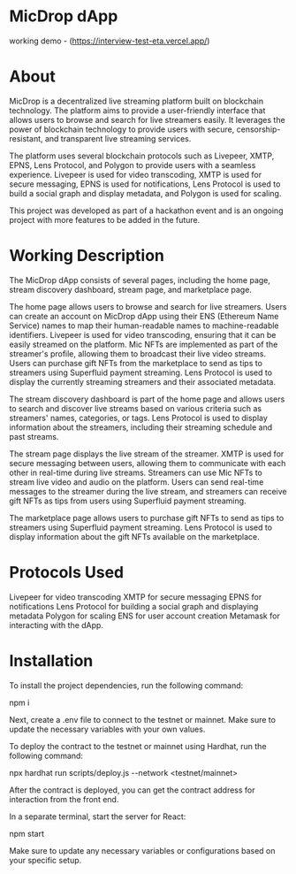 


# MicDrop dApp

working demo - (https://interview-test-eta.vercel.app/)

# About
MicDrop is a decentralized live streaming platform built on blockchain technology. The platform aims to provide a user-friendly interface that allows users to browse and search for live streamers easily. It leverages the power of blockchain technology to provide users with secure, censorship-resistant, and transparent live streaming services.

The platform uses several blockchain protocols such as Livepeer, XMTP, EPNS, Lens Protocol, and Polygon to provide users with a seamless experience. Livepeer is used for video transcoding, XMTP is used for secure messaging, EPNS is used for notifications, Lens Protocol is used to build a social graph and display metadata, and Polygon is used for scaling.

This project was developed as part of a hackathon event and is an ongoing project with more features to be added in the future.

# Working Description
The MicDrop dApp consists of several pages, including the home page, stream discovery dashboard, stream page, and marketplace page.

The home page allows users to browse and search for live streamers. Users can create an account on MicDrop dApp using their ENS (Ethereum Name Service) names to map their human-readable names to machine-readable identifiers. Livepeer is used for video transcoding, ensuring that it can be easily streamed on the platform. Mic NFTs are implemented as part of the streamer's profile, allowing them to broadcast their live video streams. Users can purchase gift NFTs from the marketplace to send as tips to streamers using Superfluid payment streaming. Lens Protocol is used to display the currently streaming streamers and their associated metadata.

The stream discovery dashboard is part of the home page and allows users to search and discover live streams based on various criteria such as streamers' names, categories, or tags. Lens Protocol is used to display information about the streamers, including their streaming schedule and past streams.

The stream page displays the live stream of the streamer. XMTP is used for secure messaging between users, allowing them to communicate with each other in real-time during live streams. Streamers can use Mic NFTs to stream live video and audio on the platform. Users can send real-time messages to the streamer during the live stream, and streamers can receive gift NFTs as tips from users using Superfluid payment streaming.

The marketplace page allows users to purchase gift NFTs to send as tips to streamers using Superfluid payment streaming. Lens Protocol is used to display information about the gift NFTs available on the marketplace.

# Protocols Used
Livepeer for video transcoding
XMTP for secure messaging
EPNS for notifications
Lens Protocol for building a social graph and displaying metadata
Polygon for scaling
ENS for user account creation 
Metamask for interacting with the dApp.


# Installation
To install the project dependencies, run the following command:

npm i


Next, create a .env file to connect to the testnet or mainnet. Make sure to update the necessary variables with your own values.

To deploy the contract to the testnet or mainnet using Hardhat, run the following command:


npx hardhat run scripts/deploy.js --network <testnet/mainnet>



After the contract is deployed, you can get the contract address for interaction from the front end.

In a separate terminal, start the server for React:

npm start


Make sure to update any necessary variables or configurations based on your specific setup.
